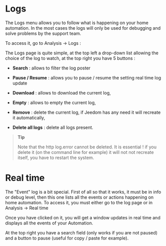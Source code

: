 Logs 
====

The Logs menu allows you to follow what is happening on your home automation. In the
most cases the logs will only be used for debugging and
solve problems by the support team.

To access it, go to Analysis → Logs :

The Logs page is quite simple, at the top left a drop-down list
allowing the choice of the log to watch, at the top right you have 5
buttons :

-   **Search** : allows to filter the log poster

-   **Pause / Resume** : allows you to pause / resume the setting
    real time log update

-   **Download** : allows to download the current log,

-   **Empty** : allows to empty the current log,

-   **Remove** : delete the current log, if Jeedom has any
    need it will recreate it automatically,

-   **Delete all logs** : delete all logs present.

> **Tip**
>
> Note that the http log.error cannot be deleted. It is essential
> ! if you delete it (on the command line for example) it will not
> not recreate itself, you have to restart the system.

Real time 
==============

The &quot;Event&quot; log is a bit special. First of all so that it
works, it must be in info or debug level, then this one
lists all the events or actions happening on home automation.
To access it, you must either go to the log page or in Analysis
→ Real time

Once you have clicked on it, you will get a window
updates in real time and displays all the events of your
Automation.

At the top right you have a search field (only works if you
are not paused) and a button to pause (useful for
copy / paste for example).
